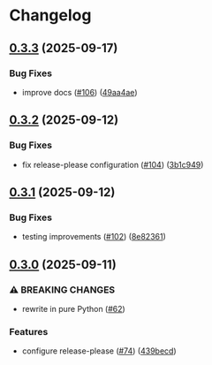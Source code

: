 # Changelog

## [0.3.3](https://github.com/b-long/opentdf-python-sdk/compare/otdf-python-v0.3.2...otdf-python-v0.3.3) (2025-09-17)


### Bug Fixes

* improve docs ([#106](https://github.com/b-long/opentdf-python-sdk/issues/106)) ([49aa4ae](https://github.com/b-long/opentdf-python-sdk/commit/49aa4aea5e576c20b3e26c852331de8b0469742f))

## [0.3.2](https://github.com/b-long/opentdf-python-sdk/compare/otdf-python-v0.3.1...otdf-python-v0.3.2) (2025-09-12)


### Bug Fixes

* fix release-please configuration ([#104](https://github.com/b-long/opentdf-python-sdk/issues/104)) ([3b1c949](https://github.com/b-long/opentdf-python-sdk/commit/3b1c949680b1c4e8ec5bae5d2dbb2f18dc53b559))

## [0.3.1](https://github.com/b-long/opentdf-python-sdk/compare/otdf-python-v0.3.0...otdf-python-v0.3.1) (2025-09-12)


### Bug Fixes

* testing improvements ([#102](https://github.com/b-long/opentdf-python-sdk/issues/102)) ([8e82361](https://github.com/b-long/opentdf-python-sdk/commit/8e8236190df157da8ab7fda0b6dfb9cd78bae3bf))

## [0.3.0](https://github.com/b-long/opentdf-python-sdk/compare/v0.2.20...otdf-python-v0.3.0) (2025-09-11)


### ⚠ BREAKING CHANGES

* rewrite in pure Python ([#62](https://github.com/b-long/opentdf-python-sdk/issues/62))

### Features

* configure release-please ([#74](https://github.com/b-long/opentdf-python-sdk/issues/74)) ([439becd](https://github.com/b-long/opentdf-python-sdk/commit/439becd82a5faf834a190516b64e21aa331c0176))
